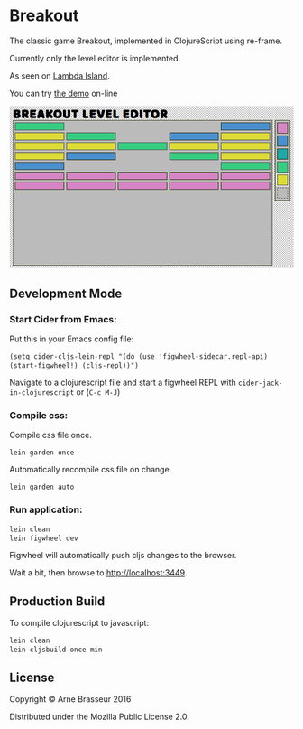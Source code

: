 # Breakout

The classic game Breakout, implemented in ClojureScript using re-frame.

Currently only the level editor is implemented.

As seen on [Lambda Island](https://lambdaisland.com).

You can try [the demo](https://lambdaisland.github.io/breakout/) on-line

[![](screenshot.png)](https://lambdaisland.github.io/breakout/)

## Development Mode

### Start Cider from Emacs:

Put this in your Emacs config file:

```
(setq cider-cljs-lein-repl "(do (use 'figwheel-sidecar.repl-api) (start-figwheel!) (cljs-repl))")
```

Navigate to a clojurescript file and start a figwheel REPL with `cider-jack-in-clojurescript` or (`C-c M-J`)

### Compile css:

Compile css file once.

```
lein garden once
```

Automatically recompile css file on change.

```
lein garden auto
```

### Run application:

```
lein clean
lein figwheel dev
```

Figwheel will automatically push cljs changes to the browser.

Wait a bit, then browse to [http://localhost:3449](http://localhost:3449).

## Production Build


To compile clojurescript to javascript:

```
lein clean
lein cljsbuild once min
```

## License

Copyright &copy; Arne Brasseur 2016

Distributed under the Mozilla Public License 2.0.

